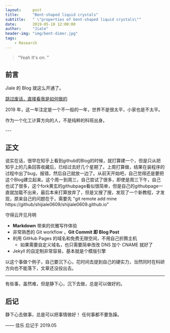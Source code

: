 ```yaml
---
layout:     post
title:      "Bent-shaped liquid crystals"
subtitle:   " \"properties of bent-shaped liquid crystals\""
date:       2019-05-10 12:00:00
author:     "Jiale"
header-img: "img/bent-dimer.jpg"
tags:
    - Research
---
```


> “Yeah It's on. ”


## 前言

Jiale 的 Blog 就这么开通了。

[跳过废话，直接看我是如何做的](#build)



2019 年，这一年注定是一个不一般的一年，世界不是很太平，小家也是不太平。

作为一个化工计算方向的人，不是纯粹的科班出身。


<p id = "build"></p>
---

## 正文

说实在话，很早在知乎上看到github的Blog的时候，就打算建一个，但是只从把知乎上的几条回答收藏后，已经过去好几个星期了。上周打算做，结果在装程序的过程中出了bug，报错，然后自己就放一边了。从前天开始吧，自己觉得还是要把这个Blog建立起来。这个周一到周三，自己尝试了很多，即使是周三下午，自己也试了很多，这个fork黄玄的githubpage看似很简单，但是自己的githubpage一直就加载不出来，最后本来打算放弃了，但是又搜了搜，发现了一个新教程，才发现，原来自己的问题在于，需要先 "git remote add mine https://github/shijiale0609/shijiale0609.github.io"

守得云开见月明

* **Markdown** 带来的优雅写作体验
* 非常熟悉的 Git workflow ，**Git Commit 即 Blog Post**
* 利用 GitHub Pages 的域名和免费无限空间，不用自己折腾主机
	* 如果需要自定义域名，也只需要简单改改 DNS 加个 CNAME 就好了
* Jekyll 的自定制非常容易，基本就是个模版引擎


以这个事做个例子，自己要沉下心，花时间去提到自己的硬实力，当然同时在科研方向也不能落下，文章还没投出去。


---

有些事，虽然难，但是静下心，沉下去做，总是可以做好的。

## 后记

静下心去做事，总是可以把事情做好！
任何事都不要急躁。

—— 佳乐 后记于 2019.05
